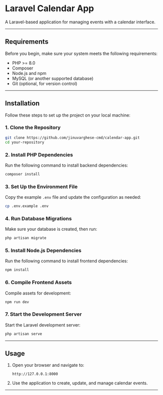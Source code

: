 # Laravel Calendar App

A Laravel-based application for managing events with a calendar interface.

---

## Requirements

Before you begin, make sure your system meets the following requirements:

- PHP >= 8.0
- Composer
- Node.js and npm
- MySQL (or another supported database)
- Git (optional, for version control)

---

## Installation

Follow these steps to set up the project on your local machine:

### 1. Clone the Repository
```bash
git clone https://github.com/jinuvarghese-cmd/calendar-app.git
cd your-repository
```

### 2. Install PHP Dependencies
Run the following command to install backend dependencies:
```bash
composer install
```

### 3. Set Up the Environment File
Copy the example `.env` file and update the configuration as needed:
```bash
cp .env.example .env
```
  
### 4. Run Database Migrations
Make sure your database is created, then run:
```bash
php artisan migrate
```

### 5. Install Node.js Dependencies
Run the following command to install frontend dependencies:
```bash
npm install
```

### 6. Compile Frontend Assets
Compile assets for development:
```bash
npm run dev
```

### 7. Start the Development Server
Start the Laravel development server:
```bash
php artisan serve
```

---

## Usage

1. Open your browser and navigate to:
   ```
   http://127.0.0.1:8000
   ```

2. Use the application to create, update, and manage calendar events.

---